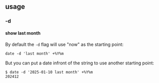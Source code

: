 ## usage

### -d

#### show last month

By default the `-d` flag will use "now" as the starting point:
```
date -d 'last month' +%Y%m
```

But you can put a date infront of the string to use another starting point:
```
$ date -d '2025-01-10 last month' +%Y%m
202412
```
